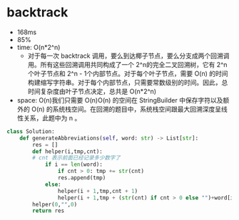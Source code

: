 # backtrack
- 168ms
- 85%
- time: O(n*2^n)
  - 对于每一次 backtrack 调用，要么到达椰子节点，要么分支成两个回溯调用。所有这些回溯调用共同构成了一个 2^n的完全二叉回溯树，它有 2^n个叶子节点和 2^n - 1个内部节点。对于每个叶子节点，需要 O(n) 的时间构建缩写字符串。对于每个内部节点，只需要常数级别的时间。因此，总时间复杂度由叶子节点决定，总共是 O(n*2^n)
- space: O(n)我们只需要 O(n)O(n) 的空间在 StringBuilder 中保存字符以及额外的 O(n) 的系统栈空间。在回溯的题目中，系统栈空间跟最大回溯深度呈线性关系，此题中为 n 。

```python
class Solution:
    def generateAbbreviations(self, word: str) -> List[str]:
        res = []
        def helper(i,tmp,cnt):
        # cnt 表示前面已经记录多少数字了
            if i == len(word):
                if cnt > 0: tmp += str(cnt)
                res.append(tmp)
            else:
                helper(i + 1,tmp,cnt + 1)
                helper(i + 1,tmp + (str(cnt) if cnt > 0 else "")+word[i],0)
        helper(0,"",0)
        return res

```